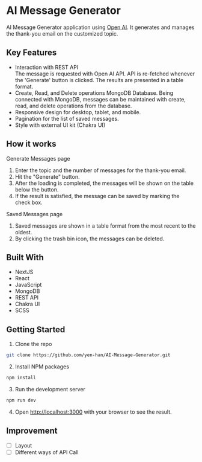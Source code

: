# AI Message Generator

AI Message Generator application using [Open AI](https://openai.com/api/). It generates and manages the thank-you email on the customized topic.

## Key Features

- Interaction with REST API  
  The message is requested with Open AI API. API is re-fetched whenever the 'Generate' button is clicked. The results are presented in a table format.
- Create, Read, and Delete operations MongoDB Database.
  Being connected with MongoDB, messages can be maintained with create, read, and delete operations from the database.
- Responsive design for desktop, tablet, and mobile.
- Pagination for the list of saved messages.
- Style with external UI kit (Chakra UI)

## How it works

Generate Messages page

1. Enter the topic and the number of messages for the thank-you email. 
2. Hit the "Generate" button.
3. After the loading is completed, the messages will be shown on the table below the button.
4. If the result is satisfied, the message can be saved by marking the check box.

Saved Messages page

1. Saved messages are shown in a table format from the most recent to the oldest.
2. By clicking the trash bin icon, the messages can be deleted.

## Built With

- NextJS
- React
- JavaScript
- MongoDB
- REST API
- Chakra UI
- SCSS

## Getting Started

1. Clone the repo

```bash
git clone https://github.com/yen-han/AI-Message-Generator.git
```

2. Install NPM packages

```bash
npm install
```

3. Run the development server

```bash
npm run dev
```

4. Open [http://localhost:3000](http://localhost:3000) with your browser to see the result.

## Improvement

- [ ] Layout
- [ ] Different ways of API Call

